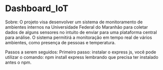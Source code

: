 # Dashboard_IoT
Sobre: 
O projeto visa desenvolver um sistema de monitoramento de ambientes internos na Universidade Federal do Maranhão para coletar dados de alguns sensores no intuito de enviar para uma plataforma central para análise. 
O sistema permitirá a monitoração em tempo real de vários ambientes, como presença de pessoas e temperatura.

Passos a serem seguidos:
Primeiro passo: instalar o express js, você pode utilizar o comando:
  npm install express
lembrando que precisa ter instalado antes o npm.


